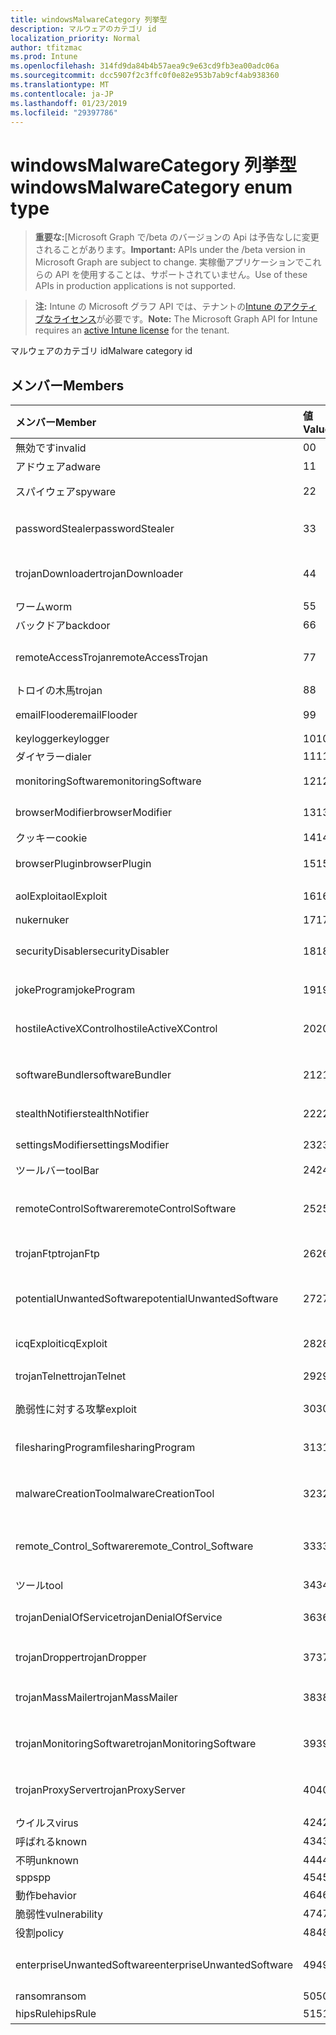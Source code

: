 ```yaml
---
title: windowsMalwareCategory 列挙型
description: マルウェアのカテゴリ id
localization_priority: Normal
author: tfitzmac
ms.prod: Intune
ms.openlocfilehash: 314fd9da84b4b57aea9c9e63cd9fb3ea00adc06a
ms.sourcegitcommit: dcc5907f2c3ffc0f0e82e953b7ab9cf4ab938360
ms.translationtype: MT
ms.contentlocale: ja-JP
ms.lasthandoff: 01/23/2019
ms.locfileid: "29397786"
---
```

# <a name="windowsmalwarecategory-enum-type"></a><span data-ttu-id="b271f-103">windowsMalwareCategory 列挙型</span><span class="sxs-lookup"><span data-stu-id="b271f-103">windowsMalwareCategory enum type</span></span>

> <span data-ttu-id="b271f-104">**重要な:**[Microsoft Graph で/beta のバージョンの Api は予告なしに変更されることがあります。</span><span class="sxs-lookup"><span data-stu-id="b271f-104">**Important:** APIs under the /beta version in Microsoft Graph are subject to change.</span></span> <span data-ttu-id="b271f-105">実稼働アプリケーションでこれらの API を使用することは、サポートされていません。</span><span class="sxs-lookup"><span data-stu-id="b271f-105">Use of these APIs in production applications is not supported.</span></span>

> <span data-ttu-id="b271f-106">**注:** Intune の Microsoft グラフ API では、テナントの[Intune のアクティブなライセンス](https://go.microsoft.com/fwlink/?linkid=839381)が必要です。</span><span class="sxs-lookup"><span data-stu-id="b271f-106">**Note:** The Microsoft Graph API for Intune requires an [active Intune license](https://go.microsoft.com/fwlink/?linkid=839381) for the tenant.</span></span>

<span data-ttu-id="b271f-107">マルウェアのカテゴリ id</span><span class="sxs-lookup"><span data-stu-id="b271f-107">Malware category id</span></span>

## <a name="members"></a><span data-ttu-id="b271f-108">メンバー</span><span class="sxs-lookup"><span data-stu-id="b271f-108">Members</span></span>
|<span data-ttu-id="b271f-109">メンバー</span><span class="sxs-lookup"><span data-stu-id="b271f-109">Member</span></span>|<span data-ttu-id="b271f-110">値</span><span class="sxs-lookup"><span data-stu-id="b271f-110">Value</span></span>|<span data-ttu-id="b271f-111">説明</span><span class="sxs-lookup"><span data-stu-id="b271f-111">Description</span></span>|
|:---|:---|:---|
|<span data-ttu-id="b271f-112">無効です</span><span class="sxs-lookup"><span data-stu-id="b271f-112">invalid</span></span>|<span data-ttu-id="b271f-113">0</span><span class="sxs-lookup"><span data-stu-id="b271f-113">0</span></span>|<span data-ttu-id="b271f-114">Invalid</span><span class="sxs-lookup"><span data-stu-id="b271f-114">Invalid</span></span>|
|<span data-ttu-id="b271f-115">アドウェア</span><span class="sxs-lookup"><span data-stu-id="b271f-115">adware</span></span>|<span data-ttu-id="b271f-116">1</span><span class="sxs-lookup"><span data-stu-id="b271f-116">1</span></span>|<span data-ttu-id="b271f-117">アドウェア</span><span class="sxs-lookup"><span data-stu-id="b271f-117">Adware</span></span>|
|<span data-ttu-id="b271f-118">スパイウェア</span><span class="sxs-lookup"><span data-stu-id="b271f-118">spyware</span></span>|<span data-ttu-id="b271f-119">2</span><span class="sxs-lookup"><span data-stu-id="b271f-119">2</span></span>|<span data-ttu-id="b271f-120">スパイウェア</span><span class="sxs-lookup"><span data-stu-id="b271f-120">Spyware</span></span>|
|<span data-ttu-id="b271f-121">passwordStealer</span><span class="sxs-lookup"><span data-stu-id="b271f-121">passwordStealer</span></span>|<span data-ttu-id="b271f-122">3</span><span class="sxs-lookup"><span data-stu-id="b271f-122">3</span></span>|<span data-ttu-id="b271f-123">パスワード stealer</span><span class="sxs-lookup"><span data-stu-id="b271f-123">Password stealer</span></span>|
|<span data-ttu-id="b271f-124">trojanDownloader</span><span class="sxs-lookup"><span data-stu-id="b271f-124">trojanDownloader</span></span>|<span data-ttu-id="b271f-125">4</span><span class="sxs-lookup"><span data-stu-id="b271f-125">4</span></span>|<span data-ttu-id="b271f-126">トロイの木馬ダウンローダー</span><span class="sxs-lookup"><span data-stu-id="b271f-126">Trojan downloader</span></span>|
|<span data-ttu-id="b271f-127">ワーム</span><span class="sxs-lookup"><span data-stu-id="b271f-127">worm</span></span>|<span data-ttu-id="b271f-128">5</span><span class="sxs-lookup"><span data-stu-id="b271f-128">5</span></span>|<span data-ttu-id="b271f-129">ワーム</span><span class="sxs-lookup"><span data-stu-id="b271f-129">Worm</span></span>|
|<span data-ttu-id="b271f-130">バックドア</span><span class="sxs-lookup"><span data-stu-id="b271f-130">backdoor</span></span>|<span data-ttu-id="b271f-131">6</span><span class="sxs-lookup"><span data-stu-id="b271f-131">6</span></span>|<span data-ttu-id="b271f-132">バックドア</span><span class="sxs-lookup"><span data-stu-id="b271f-132">Backdoor</span></span>|
|<span data-ttu-id="b271f-133">remoteAccessTrojan</span><span class="sxs-lookup"><span data-stu-id="b271f-133">remoteAccessTrojan</span></span>|<span data-ttu-id="b271f-134">7</span><span class="sxs-lookup"><span data-stu-id="b271f-134">7</span></span>|<span data-ttu-id="b271f-135">リモート アクセス トロイの木馬</span><span class="sxs-lookup"><span data-stu-id="b271f-135">Remote access Trojan</span></span>|
|<span data-ttu-id="b271f-136">トロイの木馬</span><span class="sxs-lookup"><span data-stu-id="b271f-136">trojan</span></span>|<span data-ttu-id="b271f-137">8</span><span class="sxs-lookup"><span data-stu-id="b271f-137">8</span></span>|<span data-ttu-id="b271f-138">トロイの木馬</span><span class="sxs-lookup"><span data-stu-id="b271f-138">Trojan</span></span>|
|<span data-ttu-id="b271f-139">emailFlooder</span><span class="sxs-lookup"><span data-stu-id="b271f-139">emailFlooder</span></span>|<span data-ttu-id="b271f-140">9</span><span class="sxs-lookup"><span data-stu-id="b271f-140">9</span></span>|<span data-ttu-id="b271f-141">電子メール flooder</span><span class="sxs-lookup"><span data-stu-id="b271f-141">Email flooder</span></span>|
|<span data-ttu-id="b271f-142">keylogger</span><span class="sxs-lookup"><span data-stu-id="b271f-142">keylogger</span></span>|<span data-ttu-id="b271f-143">10</span><span class="sxs-lookup"><span data-stu-id="b271f-143">10</span></span>|<span data-ttu-id="b271f-144">Keylogger</span><span class="sxs-lookup"><span data-stu-id="b271f-144">Keylogger</span></span>|
|<span data-ttu-id="b271f-145">ダイヤラー</span><span class="sxs-lookup"><span data-stu-id="b271f-145">dialer</span></span>|<span data-ttu-id="b271f-146">11</span><span class="sxs-lookup"><span data-stu-id="b271f-146">11</span></span>|<span data-ttu-id="b271f-147">ダイヤラー</span><span class="sxs-lookup"><span data-stu-id="b271f-147">Dialer</span></span>|
|<span data-ttu-id="b271f-148">monitoringSoftware</span><span class="sxs-lookup"><span data-stu-id="b271f-148">monitoringSoftware</span></span>|<span data-ttu-id="b271f-149">12</span><span class="sxs-lookup"><span data-stu-id="b271f-149">12</span></span>|<span data-ttu-id="b271f-150">監視ソフトウェア</span><span class="sxs-lookup"><span data-stu-id="b271f-150">Monitoring software</span></span>|
|<span data-ttu-id="b271f-151">browserModifier</span><span class="sxs-lookup"><span data-stu-id="b271f-151">browserModifier</span></span>|<span data-ttu-id="b271f-152">13</span><span class="sxs-lookup"><span data-stu-id="b271f-152">13</span></span>|<span data-ttu-id="b271f-153">ブラウザー修飾子</span><span class="sxs-lookup"><span data-stu-id="b271f-153">Browser modifier</span></span>|
|<span data-ttu-id="b271f-154">クッキー</span><span class="sxs-lookup"><span data-stu-id="b271f-154">cookie</span></span>|<span data-ttu-id="b271f-155">14</span><span class="sxs-lookup"><span data-stu-id="b271f-155">14</span></span>|<span data-ttu-id="b271f-156">Cookie</span><span class="sxs-lookup"><span data-stu-id="b271f-156">Cookie</span></span>|
|<span data-ttu-id="b271f-157">browserPlugin</span><span class="sxs-lookup"><span data-stu-id="b271f-157">browserPlugin</span></span>|<span data-ttu-id="b271f-158">15</span><span class="sxs-lookup"><span data-stu-id="b271f-158">15</span></span>|<span data-ttu-id="b271f-159">ブラウザーのプラグイン</span><span class="sxs-lookup"><span data-stu-id="b271f-159">Browser plugin</span></span>|
|<span data-ttu-id="b271f-160">aolExploit</span><span class="sxs-lookup"><span data-stu-id="b271f-160">aolExploit</span></span>|<span data-ttu-id="b271f-161">16</span><span class="sxs-lookup"><span data-stu-id="b271f-161">16</span></span>|<span data-ttu-id="b271f-162">AOL の悪用</span><span class="sxs-lookup"><span data-stu-id="b271f-162">AOL exploit</span></span>|
|<span data-ttu-id="b271f-163">nuker</span><span class="sxs-lookup"><span data-stu-id="b271f-163">nuker</span></span>|<span data-ttu-id="b271f-164">17</span><span class="sxs-lookup"><span data-stu-id="b271f-164">17</span></span>|<span data-ttu-id="b271f-165">Nuker</span><span class="sxs-lookup"><span data-stu-id="b271f-165">Nuker</span></span>|
|<span data-ttu-id="b271f-166">securityDisabler</span><span class="sxs-lookup"><span data-stu-id="b271f-166">securityDisabler</span></span>|<span data-ttu-id="b271f-167">18</span><span class="sxs-lookup"><span data-stu-id="b271f-167">18</span></span>|<span data-ttu-id="b271f-168">Disabler のセキュリティ</span><span class="sxs-lookup"><span data-stu-id="b271f-168">Security disabler</span></span>|
|<span data-ttu-id="b271f-169">jokeProgram</span><span class="sxs-lookup"><span data-stu-id="b271f-169">jokeProgram</span></span>|<span data-ttu-id="b271f-170">19</span><span class="sxs-lookup"><span data-stu-id="b271f-170">19</span></span>|<span data-ttu-id="b271f-171">ジョーク プログラム</span><span class="sxs-lookup"><span data-stu-id="b271f-171">Joke program</span></span>|
|<span data-ttu-id="b271f-172">hostileActiveXControl</span><span class="sxs-lookup"><span data-stu-id="b271f-172">hostileActiveXControl</span></span>|<span data-ttu-id="b271f-173">20</span><span class="sxs-lookup"><span data-stu-id="b271f-173">20</span></span>|<span data-ttu-id="b271f-174">悪意のある ActiveX コントロール</span><span class="sxs-lookup"><span data-stu-id="b271f-174">Hostile ActiveX control</span></span>|
|<span data-ttu-id="b271f-175">softwareBundler</span><span class="sxs-lookup"><span data-stu-id="b271f-175">softwareBundler</span></span>|<span data-ttu-id="b271f-176">21</span><span class="sxs-lookup"><span data-stu-id="b271f-176">21</span></span>|<span data-ttu-id="b271f-177">Bundler のソフトウェア</span><span class="sxs-lookup"><span data-stu-id="b271f-177">Software bundler</span></span>|
|<span data-ttu-id="b271f-178">stealthNotifier</span><span class="sxs-lookup"><span data-stu-id="b271f-178">stealthNotifier</span></span>|<span data-ttu-id="b271f-179">22</span><span class="sxs-lookup"><span data-stu-id="b271f-179">22</span></span>|<span data-ttu-id="b271f-180">ステルス修飾子</span><span class="sxs-lookup"><span data-stu-id="b271f-180">Stealth modifier</span></span>|
|<span data-ttu-id="b271f-181">settingsModifier</span><span class="sxs-lookup"><span data-stu-id="b271f-181">settingsModifier</span></span>|<span data-ttu-id="b271f-182">23</span><span class="sxs-lookup"><span data-stu-id="b271f-182">23</span></span>|<span data-ttu-id="b271f-183">修飾子の設定</span><span class="sxs-lookup"><span data-stu-id="b271f-183">Settings modifier</span></span>|
|<span data-ttu-id="b271f-184">ツールバー</span><span class="sxs-lookup"><span data-stu-id="b271f-184">toolBar</span></span>|<span data-ttu-id="b271f-185">24</span><span class="sxs-lookup"><span data-stu-id="b271f-185">24</span></span>|<span data-ttu-id="b271f-186">ツールバー</span><span class="sxs-lookup"><span data-stu-id="b271f-186">Toolbar</span></span>|
|<span data-ttu-id="b271f-187">remoteControlSoftware</span><span class="sxs-lookup"><span data-stu-id="b271f-187">remoteControlSoftware</span></span>|<span data-ttu-id="b271f-188">25</span><span class="sxs-lookup"><span data-stu-id="b271f-188">25</span></span>|<span data-ttu-id="b271f-189">リモート コントロール ソフトウェア</span><span class="sxs-lookup"><span data-stu-id="b271f-189">Remote control software</span></span>|
|<span data-ttu-id="b271f-190">trojanFtp</span><span class="sxs-lookup"><span data-stu-id="b271f-190">trojanFtp</span></span>|<span data-ttu-id="b271f-191">26</span><span class="sxs-lookup"><span data-stu-id="b271f-191">26</span></span>|<span data-ttu-id="b271f-192">トロイの木馬の FTP</span><span class="sxs-lookup"><span data-stu-id="b271f-192">Trojan FTP</span></span>|
|<span data-ttu-id="b271f-193">potentialUnwantedSoftware</span><span class="sxs-lookup"><span data-stu-id="b271f-193">potentialUnwantedSoftware</span></span>|<span data-ttu-id="b271f-194">27</span><span class="sxs-lookup"><span data-stu-id="b271f-194">27</span></span>|<span data-ttu-id="b271f-195">可能性のある不要なソフトウェア</span><span class="sxs-lookup"><span data-stu-id="b271f-195">Potential unwanted software</span></span>|
|<span data-ttu-id="b271f-196">icqExploit</span><span class="sxs-lookup"><span data-stu-id="b271f-196">icqExploit</span></span>|<span data-ttu-id="b271f-197">28</span><span class="sxs-lookup"><span data-stu-id="b271f-197">28</span></span>|<span data-ttu-id="b271f-198">ICQ の悪用</span><span class="sxs-lookup"><span data-stu-id="b271f-198">ICQ exploit</span></span>|
|<span data-ttu-id="b271f-199">trojanTelnet</span><span class="sxs-lookup"><span data-stu-id="b271f-199">trojanTelnet</span></span>|<span data-ttu-id="b271f-200">29</span><span class="sxs-lookup"><span data-stu-id="b271f-200">29</span></span>|<span data-ttu-id="b271f-201">Telnet のトロイの木馬</span><span class="sxs-lookup"><span data-stu-id="b271f-201">Trojan telnet</span></span>|
|<span data-ttu-id="b271f-202">脆弱性に対する攻撃</span><span class="sxs-lookup"><span data-stu-id="b271f-202">exploit</span></span>|<span data-ttu-id="b271f-203">30</span><span class="sxs-lookup"><span data-stu-id="b271f-203">30</span></span>|<span data-ttu-id="b271f-204">脆弱性に対する攻撃</span><span class="sxs-lookup"><span data-stu-id="b271f-204">Exploit</span></span>|
|<span data-ttu-id="b271f-205">filesharingProgram</span><span class="sxs-lookup"><span data-stu-id="b271f-205">filesharingProgram</span></span>|<span data-ttu-id="b271f-206">31</span><span class="sxs-lookup"><span data-stu-id="b271f-206">31</span></span>|<span data-ttu-id="b271f-207">ファイル共有プログラム</span><span class="sxs-lookup"><span data-stu-id="b271f-207">File sharing program</span></span>|
|<span data-ttu-id="b271f-208">malwareCreationTool</span><span class="sxs-lookup"><span data-stu-id="b271f-208">malwareCreationTool</span></span>|<span data-ttu-id="b271f-209">32</span><span class="sxs-lookup"><span data-stu-id="b271f-209">32</span></span>|<span data-ttu-id="b271f-210">マルウェア作成ツール</span><span class="sxs-lookup"><span data-stu-id="b271f-210">Malware creation tool</span></span>|
|<span data-ttu-id="b271f-211">remote_Control_Software</span><span class="sxs-lookup"><span data-stu-id="b271f-211">remote_Control_Software</span></span>|<span data-ttu-id="b271f-212">33</span><span class="sxs-lookup"><span data-stu-id="b271f-212">33</span></span>|<span data-ttu-id="b271f-213">リモート コントロール ソフトウェア</span><span class="sxs-lookup"><span data-stu-id="b271f-213">Remote control software</span></span>|
|<span data-ttu-id="b271f-214">ツール</span><span class="sxs-lookup"><span data-stu-id="b271f-214">tool</span></span>|<span data-ttu-id="b271f-215">34</span><span class="sxs-lookup"><span data-stu-id="b271f-215">34</span></span>|<span data-ttu-id="b271f-216">ツール</span><span class="sxs-lookup"><span data-stu-id="b271f-216">Tool</span></span>|
|<span data-ttu-id="b271f-217">trojanDenialOfService</span><span class="sxs-lookup"><span data-stu-id="b271f-217">trojanDenialOfService</span></span>|<span data-ttu-id="b271f-218">36</span><span class="sxs-lookup"><span data-stu-id="b271f-218">36</span></span>|<span data-ttu-id="b271f-219">トロイの木馬サービス拒否</span><span class="sxs-lookup"><span data-stu-id="b271f-219">Trojan denial of service</span></span>|
|<span data-ttu-id="b271f-220">trojanDropper</span><span class="sxs-lookup"><span data-stu-id="b271f-220">trojanDropper</span></span>|<span data-ttu-id="b271f-221">37</span><span class="sxs-lookup"><span data-stu-id="b271f-221">37</span></span>|<span data-ttu-id="b271f-222">トロイの木馬のスポイト</span><span class="sxs-lookup"><span data-stu-id="b271f-222">Trojan dropper</span></span>|
|<span data-ttu-id="b271f-223">trojanMassMailer</span><span class="sxs-lookup"><span data-stu-id="b271f-223">trojanMassMailer</span></span>|<span data-ttu-id="b271f-224">38</span><span class="sxs-lookup"><span data-stu-id="b271f-224">38</span></span>|<span data-ttu-id="b271f-225">トロイの木馬の大量メール送信型</span><span class="sxs-lookup"><span data-stu-id="b271f-225">Trojan mass mailer</span></span>|
|<span data-ttu-id="b271f-226">trojanMonitoringSoftware</span><span class="sxs-lookup"><span data-stu-id="b271f-226">trojanMonitoringSoftware</span></span>|<span data-ttu-id="b271f-227">39</span><span class="sxs-lookup"><span data-stu-id="b271f-227">39</span></span>|<span data-ttu-id="b271f-228">トロイの木馬の監視ソフトウェア</span><span class="sxs-lookup"><span data-stu-id="b271f-228">Trojan monitoring software</span></span>|
|<span data-ttu-id="b271f-229">trojanProxyServer</span><span class="sxs-lookup"><span data-stu-id="b271f-229">trojanProxyServer</span></span>|<span data-ttu-id="b271f-230">40</span><span class="sxs-lookup"><span data-stu-id="b271f-230">40</span></span>|<span data-ttu-id="b271f-231">トロイの木馬のプロキシ サーバー</span><span class="sxs-lookup"><span data-stu-id="b271f-231">Trojan proxy server</span></span>|
|<span data-ttu-id="b271f-232">ウイルス</span><span class="sxs-lookup"><span data-stu-id="b271f-232">virus</span></span>|<span data-ttu-id="b271f-233">42</span><span class="sxs-lookup"><span data-stu-id="b271f-233">42</span></span>|<span data-ttu-id="b271f-234">ウイルス</span><span class="sxs-lookup"><span data-stu-id="b271f-234">Virus</span></span>|
|<span data-ttu-id="b271f-235">呼ばれる</span><span class="sxs-lookup"><span data-stu-id="b271f-235">known</span></span>|<span data-ttu-id="b271f-236">43</span><span class="sxs-lookup"><span data-stu-id="b271f-236">43</span></span>|<span data-ttu-id="b271f-237">呼ばれる</span><span class="sxs-lookup"><span data-stu-id="b271f-237">Known</span></span>|
|<span data-ttu-id="b271f-238">不明</span><span class="sxs-lookup"><span data-stu-id="b271f-238">unknown</span></span>|<span data-ttu-id="b271f-239">44</span><span class="sxs-lookup"><span data-stu-id="b271f-239">44</span></span>|<span data-ttu-id="b271f-240">不明</span><span class="sxs-lookup"><span data-stu-id="b271f-240">Unknown</span></span>|
|<span data-ttu-id="b271f-241">spp</span><span class="sxs-lookup"><span data-stu-id="b271f-241">spp</span></span>|<span data-ttu-id="b271f-242">45</span><span class="sxs-lookup"><span data-stu-id="b271f-242">45</span></span>|<span data-ttu-id="b271f-243">SPP</span><span class="sxs-lookup"><span data-stu-id="b271f-243">SPP</span></span>|
|<span data-ttu-id="b271f-244">動作</span><span class="sxs-lookup"><span data-stu-id="b271f-244">behavior</span></span>|<span data-ttu-id="b271f-245">46</span><span class="sxs-lookup"><span data-stu-id="b271f-245">46</span></span>|<span data-ttu-id="b271f-246">動作</span><span class="sxs-lookup"><span data-stu-id="b271f-246">Behavior</span></span>|
|<span data-ttu-id="b271f-247">脆弱性</span><span class="sxs-lookup"><span data-stu-id="b271f-247">vulnerability</span></span>|<span data-ttu-id="b271f-248">47</span><span class="sxs-lookup"><span data-stu-id="b271f-248">47</span></span>|<span data-ttu-id="b271f-249">脆弱性</span><span class="sxs-lookup"><span data-stu-id="b271f-249">Vulnerability</span></span>|
|<span data-ttu-id="b271f-250">役割</span><span class="sxs-lookup"><span data-stu-id="b271f-250">policy</span></span>|<span data-ttu-id="b271f-251">48</span><span class="sxs-lookup"><span data-stu-id="b271f-251">48</span></span>|<span data-ttu-id="b271f-252">ポリシー</span><span class="sxs-lookup"><span data-stu-id="b271f-252">Policy</span></span>|
|<span data-ttu-id="b271f-253">enterpriseUnwantedSoftware</span><span class="sxs-lookup"><span data-stu-id="b271f-253">enterpriseUnwantedSoftware</span></span>|<span data-ttu-id="b271f-254">49</span><span class="sxs-lookup"><span data-stu-id="b271f-254">49</span></span>|<span data-ttu-id="b271f-255">迷惑ソフトウェア企業</span><span class="sxs-lookup"><span data-stu-id="b271f-255">Enterprise Unwanted Software</span></span>|
|<span data-ttu-id="b271f-256">ransom</span><span class="sxs-lookup"><span data-stu-id="b271f-256">ransom</span></span>|<span data-ttu-id="b271f-257">50</span><span class="sxs-lookup"><span data-stu-id="b271f-257">50</span></span>|<span data-ttu-id="b271f-258">Ransom</span><span class="sxs-lookup"><span data-stu-id="b271f-258">Ransom</span></span>|
|<span data-ttu-id="b271f-259">hipsRule</span><span class="sxs-lookup"><span data-stu-id="b271f-259">hipsRule</span></span>|<span data-ttu-id="b271f-260">51</span><span class="sxs-lookup"><span data-stu-id="b271f-260">51</span></span>|<span data-ttu-id="b271f-261">腰ルール</span><span class="sxs-lookup"><span data-stu-id="b271f-261">HIPS Rule</span></span>|




